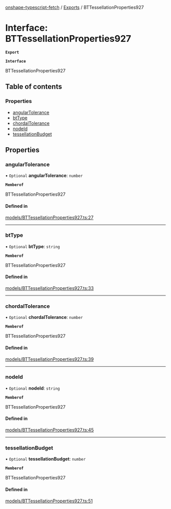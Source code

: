 [onshape-typescript-fetch](../README.md) / [Exports](../modules.md) / BTTessellationProperties927

# Interface: BTTessellationProperties927

**`Export`**

**`Interface`**

BTTessellationProperties927

## Table of contents

### Properties

- [angularTolerance](BTTessellationProperties927.md#angulartolerance)
- [btType](BTTessellationProperties927.md#bttype)
- [chordalTolerance](BTTessellationProperties927.md#chordaltolerance)
- [nodeId](BTTessellationProperties927.md#nodeid)
- [tessellationBudget](BTTessellationProperties927.md#tessellationbudget)

## Properties

### angularTolerance

• `Optional` **angularTolerance**: `number`

**`Memberof`**

BTTessellationProperties927

#### Defined in

[models/BTTessellationProperties927.ts:27](https://github.com/toebes/onshape-typescript-fetch/blob/3e11ae1/models/BTTessellationProperties927.ts#L27)

___

### btType

• `Optional` **btType**: `string`

**`Memberof`**

BTTessellationProperties927

#### Defined in

[models/BTTessellationProperties927.ts:33](https://github.com/toebes/onshape-typescript-fetch/blob/3e11ae1/models/BTTessellationProperties927.ts#L33)

___

### chordalTolerance

• `Optional` **chordalTolerance**: `number`

**`Memberof`**

BTTessellationProperties927

#### Defined in

[models/BTTessellationProperties927.ts:39](https://github.com/toebes/onshape-typescript-fetch/blob/3e11ae1/models/BTTessellationProperties927.ts#L39)

___

### nodeId

• `Optional` **nodeId**: `string`

**`Memberof`**

BTTessellationProperties927

#### Defined in

[models/BTTessellationProperties927.ts:45](https://github.com/toebes/onshape-typescript-fetch/blob/3e11ae1/models/BTTessellationProperties927.ts#L45)

___

### tessellationBudget

• `Optional` **tessellationBudget**: `number`

**`Memberof`**

BTTessellationProperties927

#### Defined in

[models/BTTessellationProperties927.ts:51](https://github.com/toebes/onshape-typescript-fetch/blob/3e11ae1/models/BTTessellationProperties927.ts#L51)
